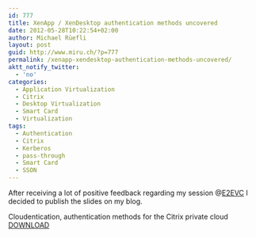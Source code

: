 ```yaml
---
id: 777
title: XenApp / XenDesktop authentication methods uncovered
date: 2012-05-28T10:22:54+02:00
author: Michael Rüefli
layout: post
guid: http://www.miru.ch/?p=777
permalink: /xenapp-xendesktop-authentication-methods-uncovered/
aktt_notify_twitter:
  - 'no'
categories:
  - Application Virtualization
  - Citrix
  - Desktop Virtualization
  - Smart Card
  - Virtualization
tags:
  - Authentication
  - Citrix
  - Kerberos
  - pass-through
  - Smart Card
  - SSON
---
```

After receiving a lot of positive feedback regarding my session @<a href="http://www.e2evc.com" target="_blank">E2EVC</a> I decided to publish the slides on my blog.

Cloudentication, authentication methods for the Citrix private cloud <a title="Cloudentication, authentication methods for the Citrix private cloud" href="http://www.miru.ch/wp-content/uploads/2012/05/E2EVC-Vienna-Cloudentication.pptx" target="_blank">DOWNLOAD</a>